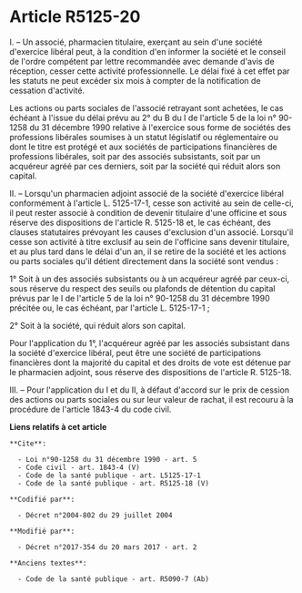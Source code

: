 # Article R5125-20

I. – Un associé, pharmacien titulaire, exerçant au sein d'une société d'exercice libéral peut, à la condition d'en informer
la société et le conseil de l'ordre compétent par lettre recommandée avec demande d'avis de réception, cesser cette activité
professionnelle. Le délai fixé à cet effet par les statuts ne peut excéder six mois à compter de la notification de cessation
d'activité. 

Les actions ou parts sociales de l'associé retrayant sont achetées, le cas échéant à l'issue du délai prévu au 2° du B du I
de l'article 5 de la loi n° 90-1258 du 31 décembre 1990 relative à l'exercice sous forme de sociétés des professions
libérales soumises à un statut législatif ou réglementaire ou dont le titre est protégé et aux sociétés de participations
financières de professions libérales, soit par des associés subsistants, soit par un acquéreur agréé par ces derniers, soit
par la société qui réduit alors son capital. 

II. – Lorsqu'un pharmacien adjoint associé de la société d'exercice libéral conformément à l'article L. 5125-17-1, cesse son
activité au sein de celle-ci, il peut rester associé à condition de devenir titulaire d'une officine et sous réserve des
dispositions de l'article R. 5125-18 et, le cas échéant, des clauses statutaires prévoyant les causes d'exclusion d'un
associé. Lorsqu'il cesse son activité à titre exclusif au sein de l'officine sans devenir titulaire, et au plus tard dans le
délai d'un an, il se retire de la société et les actions ou parts sociales qu'il détient directement dans la société sont
vendus : 

1° Soit à un des associés subsistants ou à un acquéreur agréé par ceux-ci, sous réserve du respect des seuils ou plafonds de
détention du capital prévus par le I de l'article 5 de la loi n° 90-1258 du 31 décembre 1990 précitée ou, le cas échéant, par
l'article L. 5125-17-1 ; 

2° Soit à la société, qui réduit alors son capital. 

Pour l'application du 1°, l'acquéreur agréé par les associés subsistant dans la société d'exercice libéral, peut être une
société de participations financières dont la majorité du capital et des droits de vote est détenue par le pharmacien
adjoint, sous réserve des dispositions de l'article R. 5125-18. 

III. – Pour l'application du I et du II, à défaut d'accord sur le prix de cession des actions ou parts sociales ou sur leur
valeur de rachat, il est recouru à la procédure de l'article 1843-4 du code civil.

**Liens relatifs à cet article**

	**Cite**:

	  - Loi n°90-1258 du 31 décembre 1990 - art. 5
	  - Code civil - art. 1843-4 (V)
	  - Code de la santé publique - art. L5125-17-1
	  - Code de la santé publique - art. R5125-18 (V)

	**Codifié par**:

	  - Décret n°2004-802 du 29 juillet 2004

	**Modifié par**:

	  - Décret n°2017-354 du 20 mars 2017 - art. 2

	**Anciens textes**:

	  - Code de la santé publique - art. R5090-7 (Ab)
